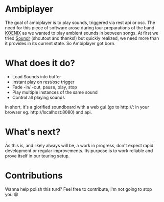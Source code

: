 # Ambiplayer


The goal of ambiplayer is to play sounds, triggered via rest api or osc.
The need for this piece of software arose during tour preparations of the band [KOENIX](https://koenix-band.ch) as we wanted to play ambient sounds in between songs.
At first we tried [Soundr](https://git.project-name-here.de/Project-Name-Here/soundr) (shoutout and thanks!) but quickly realized, we need more than it provides in its current state.
So Ambiplayer got born.

# What does it do?

- Load Sounds into buffer
- Instant play on rest/osc trigger
- Fade -in/ -out, pause, play, stop
- Play multiple instances of the same sound
- Control all playing sounds

in short, it's a glorified soundboard with a web gui (go to http://<ip>:<port> in your browser eg. http://localhost:8080) and api.

# What's next?

As this is, and likely always will be, a work in progress, don't expect rapid development or regular improvements.
Its purpose is to work reliable and prove itself in our touring setup.

# Contributions

Wanna help polish this turd? Feel free to contribute, i'm not going to stop you :grin:



